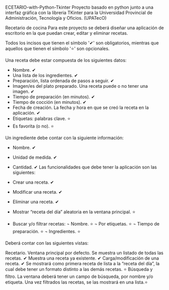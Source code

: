 ECETARIO-with-Python-Tkinter
Proyecto basado en python junto a una interfaz gráfica con la libreria TKinter para la Universidad Provincial de Administración, Tecnología y Oficios. (UPATecO)

Recetario de cocina
Para este proyecto se deberá diseñar una aplicación de escritorio en la que puedan crear, editar y eliminar recetas.

Todos los incisos que tienen el símbolo '✔' son obligatorios, mientras que aquellos que tienen el símbolo '⭐' son opcionales.

Una receta debe estar compuesta de los siguientes datos:

- Nombre. ✔
- Una lista de los ingredientes. ✔
- Preparación, lista ordenada de pasos a seguir. ✔
- Imagen/es del plato preparado. Una receta puede o no tener una imagen. ✔
- Tiempo de preparación (en minutos). ✔
- Tiempo de cocción (en minutos). ✔
- Fecha de creación. La fecha y hora en que se creó la receta en la aplicación. ✔
- Etiquetas: palabras clave. ⭐
- Es favorita (o no). ⭐
  
Un ingrediente debe contar con la siguiente información:

- Nombre. ✔
- Unidad de medida. ✔
- Cantidad. ✔
Las funcionalidades que debe tener la aplicación son las siguientes:

- Crear una receta. ✔
- Modificar una receta. ✔
- Eliminar una receta. ✔
- Mostrar “receta del día” aleatoria en la ventana principal. ⭐
- Buscar y/o filtrar recetas:
    ¬ Nombre. ⭐
    ¬ Por etiquetas. ⭐
    ¬ Tiempo de preparación. ⭐
    ¬ Ingredientes. ⭐


Deberá contar con las siguientes vistas:

Recetario. Ventana principal por defecto.
Se muestra un listado de todas las recetas. ✔
Muestra una receta ya existente. ✔
Carga/modificación de una receta. ✔
Se mostrará como primera receta de lista a la “receta del día”, la cual debe tener un formato distinto a las demás recetas. ⭐
Búsqueda y filtro. La ventana deberá tener un campo de búsqueda, por nombre y/o etiqueta. Una vez filtrados las recetas, se las mostrará en una lista.⭐